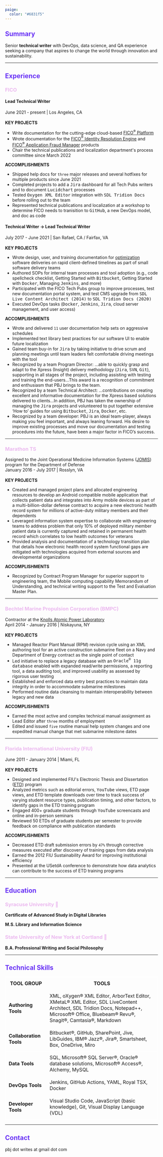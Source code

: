 ```yaml
---
paige:
  color: "#6831f5"
---
```

<html>
<head>
<style>
table, th, td {
  border: 1px solid white;
  border-collapse: collapse;
}
th, td {
  padding-top: 10px;
  padding-bottom: 10px;
  padding-left: 10px;
  padding-right: 10px;
}
</style>
</head>

## <font style="color:#6831f5">Summary</font>
Senior <b>technical writer</b> with DevOps, data science, and QA experience seeking a company that aspires to change the world through innovation and sustainability.

---

## <font style="color:#6831f5">Experience</font>

### <font style="color:#EBB9EF">FICO</font> 
#### <b>Lead Technical Writer</b>
June 2021 - present | Los Angeles, CA
<br>
<br>
<b>KEY PROJECTS</b>

- Write documentation for the cutting-edge cloud-based [FICO<sup>®</sup> Platform](https://www.fico.com/en/fico-platform)
- Wrote documentation for the [FICO<sup>®</sup> Identity Resolution Engine](https://www.fico.com/en/latest-thinking/solution-sheet/fico-identity-resolution-engine) and [FICO<sup>®</sup> Application Fraud Manager](https://www.fico.com/en/solutions/application-fraud) products 
- Chair the technical publications and localization department's process committee since March 2022

<b>ACCOMPLISHMENTS</b>

- Shipped help docs for ```three``` major releases and several hotfixes for multiple products since June 2021
- Completed projects to add a <kbd>Jira</kbd> dashboard for all Tech Pubs writers and to document <kbd>Lucidchart</kbd> processes
- Tested <kbd>Oxygen XML Editor</kbd> integration with <kbd>SDL Tridion Docs</kbd> before rolling out to the team
- Represented technical publications and localization at a workshop to determine FICO needs to tranisition to <kbd>GitHub</kbd>, a new DevOps model, and doc as code 

#### <b>Technical Writer</b> -> <b>Lead Technical Writer</b>
July 2017 - June 2021 | San Rafael, CA / Fairfax, VA
<br>
<br>
<b>KEY PROJECTS</b>

- Wrote design, user, and training documentation for [optimization](https://www.fico.com/en/products/fico-xpress-optimization) software deliveries on rapid client-defined timelines as part of small software delivery teams
- Authored SOPs for internal team processes and tool adoption (e.g., code spellcheck checklist, Getting Started with <kbd>Bitbucket</kbd>, Getting Started with <kbd>Docker</kbd>, Managing <kbd>Jenkins</kbd>, and more)
- Participated with the FICO Tech Pubs group to improve processes, test new documentation portal system, and test CMS upgrade from <kbd>SDL Live Content Architect (2014)</kbd> to <kbd>SDL Tridion Docs (2020)</kbd>
- Executed DevOps tasks (<kbd>Docker</kbd>, <kbd>Jenkins</kbd>, <kbd>Jira</kbd>, cloud server management, and user access)

<b>ACCOMPLISHMENTS</b>

- Wrote and delivered ```11``` user documentation help sets on aggressive schedules
- Implemented text library best practices for our software UI to enable future localization
- Gained team buy-in for <kbd>Jira</kbd> by taking initiative to drive scrum and planning meetings until team leaders felt comfortable driving meetings with the tool
- Recognized by a team Program Director: …able to quickly grasp and adapt to the Xpress (Insight) delivery methodology (<kbd>Jira</kbd>, <kbd>SVN</kbd>, <kbd>Git</kbd>), supporting in all stages of the project, including assisting with testing and training the end-users…This award is a recognition of commitment and enthusiasm that PBJ brings to the team.
- Recognized by a team Technical Architect: …contributions on creating excellent and informative documentation for the Xpress based solutions delivered to clients…In addition, PBJ has taken the ownership of managing the <kbd>Jira</kbd> projects and volunteered to put together extensive ‘How to’ guides for using <kbd>Bitbucket</kbd>, <kbd>Jira</kbd>, <kbd>Docker</kbd>, etc.
- Recognized by a team developer: PBJ is an ideal team-player, always making you feel important, and always leaning forward. His desire to improve existing processes and move our documentation and testing procedures into the future, have been a major factor in FICO’s success.

---

### <font style="color:#EBB9EF">Marathon TS</font>
Assigned to the Joint Operational Medicine Information Systems ([JOMIS](https://www.health.mil/Reference-Center/Fact-Sheets/2023/03/23/PEO-DHMS-Fact-Sheet-JOMIS)) program for the Department of Defense<br>
January 2016 - July 2017 | Rosslyn, VA
<br>
<br>
<b>KEY PROJECTS</b>

- Created and managed project plans and allocated engineering resources to develop an Android compatible mobile application that collects patient data and integrates into Army mobile devices as part of a multi-billion-dollar defense contract to acquire a new electronic health record system for millions of active-duty military members and their dependents
- Leveraged information system expertise to collaborate with engineering teams to address problem that only 10% of deployed military member patient data is currently captured and retained in permanent health record which correlates to low health outcomes for veterans
- Provided analysis and documentation of a technology transition plan that details how electronic health record system functional gaps are mitigated with technologies acquired from external sources and developmental organizations

<b>ACCOMPLISHMENTS</b>
- Recognized by Contract Program Manager for superior support to engineering team, the Mobile computing capability Memorandum of Understanding, and technical writing support to the Test and Evaluation Master Plan.

---

### <font style="color:#EBB9EF">Bechtel Marine Propulsion Corporation (BMPC)</font>
Contractor at the [Knolls Atomic Power Laboratory](https://navalnuclearlab.energy.gov/knolls-atomic-power-laboratory/)<br>
April 2014 - January 2016 | Niskayuna, NY
<br>
<br>
<b>KEY PROJECTS</b>

- Managed Reactor Plant Manual (RPM) revision cycle using an XML authoring tool for an active construction submarine fleet on a Navy and Department of Energy contract as the single point of contact
- Led initiative to replace a legacy database with an <kbd>Oracle<sup>®</sup> 11g database</kbd> enabled with expanded read/write permissions, a reporting tool, a data auditing tool, and improved usability as assessed by rigorous user testing
- Established and enforced data entry best practices to maintain data integrity in order to accommodate submarine milestones
- Performed routine data cleansing to maintain interoperability between legacy and new data

<b>ACCOMPLISHMENTS</b>

- Earned the most active and complex technical manual assignment as Lead Editor after ```three``` months of employment
- Edited and issued ```five``` routine manual help system changes and one expedited manual change that met submarine milestone dates

---

### <font style="color:#EBB9EF">Florida International University (FIU)</font>
June 2011 - January 2014 | Miami, FL
<br>
<br>
<b>KEY PROJECTS</b>

- Designed and implemented FIU's Electronic Thesis and Dissertation ([ETD](https://library.fiu.edu/etd)) program
- Analyzed metrics such as editorial errors, <kbd>YouTube</kbd> views, ETD page views, and ETD template downloads over time to track success of varying student resource types, publication timing, and other factors, to identify gaps in the ETD training program
- Engaged 400+ graduate students through <kbd>YouTube</kbd> screencasts and online and in-person seminars
- Reviewed 50 ETDs of graduate students per semester to provide feedback on compliance with publication standards

<b>ACCOMPLISHMENTS</b>

- Decreased ETD draft submission errors by ```47%``` through corrective measures executed after discovery of training gaps from data analysis
- Earned the 2012 FIU Sustainability Award for improving institutional efficiency
- Presented at the USetdA conference to demonstrate how data analytics can contribute to the success of ETD training programs

---

## <font style="color:#6831f5">Education</font>
### <font style="color:#EBB9EF">Syracuse University 🍊</font>
<p><b>Certificate of Advanced Study in Digital Libraries</b></p>
<p><b>M.S. Library and Information Science</b></p>

### <font style="color:#EBB9EF">State University of New York at Cortland 🐲</font>
<p><b>B.A. Professional Writing and Social Philosophy</b></p>

---

## <font style="color:#6831f5">Technical Skills</font>

|<b>TOOL GROUP</b>|<b>TOOLS</b>|
|-|-|
|<b>Authoring Tools</b>  |XML, oXygen® XML Editor, ArborText Editor, XMetaL® XML Editor, SDL LiveContent Architect, SDL Tridion Docs, Notepad++, Microsoft® Office, Bluebeam® Revu®, Snagit®, Camtasia®, Markdown|
|<b>Collaboration Tools</b> |Bitbucket®, GitHub, SharePoint, Jive, LibGuides, IBM® Jazz®, Jira®, Smartsheet, Box, OneDrive, Miro|
|<b>Data Tools</b> |SQL, Microsoft® SQL Server®, Oracle® database solutions, Microsoft® Access®, Alchemy, MySQL|
|<b>DevOps Tools</b> |Jenkins, GitHub Actions, YAML, Royal TSX, Docker |
|<b>Developer Tools</b> |Visual Studio Code, JavaScript (basic knowledge), Git, Visual Display Language (VDL)|

---

## <font style="color:#6831f5">Contact</font>
pbj dot writes at gmail dot com